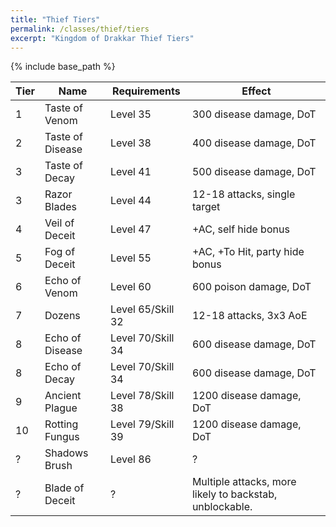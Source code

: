 ```yaml
---
title: "Thief Tiers"
permalink: /classes/thief/tiers
excerpt: "Kingdom of Drakkar Thief Tiers"
---
```


{% include base_path %}

Tier | Name | Requirements | Effect
---- | ---- | ------------ | ------
1    | Taste of Venom         | Level 35 | 300 disease damage, DoT
2    | Taste of Disease       | Level 38 | 400 disease damage, DoT
3    | Taste of Decay         | Level 41 | 500 disease damage, DoT
3    | Razor Blades           | Level 44 | 12-18 attacks, single target
4    | Veil of Deceit         | Level 47 | +AC, self hide bonus
5    | Fog of Deceit          | Level 55 | +AC, +To Hit, party hide bonus
6    | Echo of Venom          | Level 60 | 600 poison damage, DoT
7    | Dozens                 | Level 65/Skill 32 | 12-18 attacks, 3x3 AoE
8    | Echo of Disease        | Level 70/Skill 34 | 600 disease damage, DoT
8    | Echo of Decay          | Level 70/Skill 34 | 600 disease damage, DoT
9    | Ancient Plague         | Level 78/Skill 38 | 1200 disease damage, DoT
10   | Rotting Fungus         | Level 79/Skill 39 | 1200 disease damage, DoT
?    | Shadows Brush          | Level 86          | ?
?    | Blade of Deceit        | ? | Multiple attacks, more likely to backstab, unblockable.
